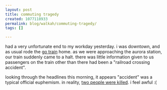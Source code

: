 ```yaml
---
layout: post
title: commuting tragedy
created: 1077118933
permalink: blog/walkah/commuting-tragedy/
tags: []

---
```

<p>had a very unfortunate end to my workday yesterday. i was downtown, and as usual rode the <a href="http://www.gotransit.com/">go train</a> home.  as we were approaching the aurora station, our train suddenly came to a halt. there was little information given to us passengers on the train other than there had been a "railroad crossing accident".</p>

<p>looking through the headlines this morning, it appears "accident" was a typical official euphemism. in reality, <a href="http://www.thestar.ca/NASApp/cs/ContentServer?pagename=thestar/Layout/Article_Type1&amp;call_pageid=971358637177&amp;c=Article&amp;cid=1077059708152">two people were killed</a>. i feel awful :(</p>
